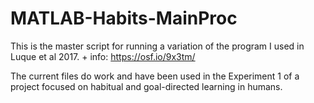 # MATLAB-Habits-MainProc
This is the master script for running a variation of the program I used in Luque et al 2017. + info: https://osf.io/9x3tm/

The current files do work and have been used in the Experiment 1 of a project focused on habitual and goal-directed learning in humans.
